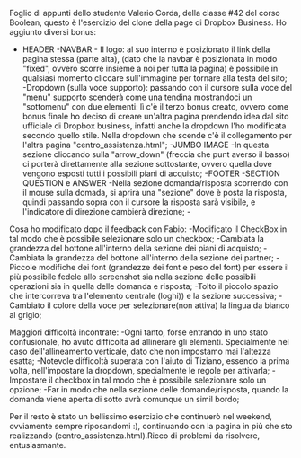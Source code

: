 Foglio di appunti dello studente Valerio Corda, della classe #42 del corso Boolean, questo è l'esercizio del clone della page di Dropbox Business.
Ho aggiunto diversi bonus:
-   HEADER
    -NAVBAR
        - Il logo: al suo interno è posizionato il link della pagina stessa (parte alta), (dato che la navbar è posizionata in modo "fixed", ovvero scorre insieme a noi per tutta la pagina) è possibile in qualsiasi momento cliccare sull'immagine per tornare alla testa del sito;
        -Dropdown (sulla voce supporto): passando con il cursore sulla voce del "menu" supporto scenderà come una tendina mostrandoci un "sottomenu" con due elementi: lì c'è il terzo bonus creato, ovvero come bonus finale ho deciso di creare un'altra pagina prendendo idea dal sito ufficiale di Dropbox business, infatti anche la dropdown l'ho modificata secondo quello stile. Nella dropdown che scende c'è il collegamento per l'altra pagina "centro_assistenza.html";
    <!-- Conclusa la navbar procediamo con l'header -->
    -JUMBO IMAGE
        -In questa sezione cliccando sulla "arrow_down" (freccia che punt averso il basso) ci porterà direttamente alla sezione sottostante, ovvero quella dove vengono esposti tutti i possibili piani di acquisto;
-FOOTER
    -SECTION QUESTION e ANSWER
        -Nella sezione domanda/risposta scorrendo con il mouse sulla domada, si aprirà una "sezione" dove è posta la risposta, quindi passando sopra con il cursore la risposta sarà visibile, e l'indicatore di direzione cambierà direzione; 
        -<!-- ************ -->

Cosa ho modificato dopo il feedback con Fabio:
    -Modificato il CheckBox in tal modo che è possibile selezionare solo un checkbox;
    -Cambiata la grandezza del bottone all'interno della sezione dei piani di acquisto;
    -Cambiata la grandezza del bottone all'interno della sezione dei partner;
    -Piccole modifiche dei font (grandezze dei font e peso del font) per essere il più possibile fedele allo screenshot sia nella sezione delle possibili operazioni sia in quella delle domanda e risposta;
    -Tolto il piccolo spazio che intercorreva tra l'elemento centrale (loghi)) e la sezione successiva;
    -Cambiato il colore della voce per selezionare(non attiva) la lingua da bianco al grigio;

Maggiori difficoltà incontrate:
    -Ogni tanto, forse entrando in uno stato confusionale, ho avuto difficolta ad allinerare gli elementi. Specialmente nel caso dell'allineamento verticale, dato che non impostamo mai l'altezza esatta;
    -Notevole difficoltà superata con l'aiuto di Tiziano, essendo la prima volta, nell'impostare la dropdown, specialmente le regole per attivarla;
    -Impostare il checkbox in tal modo che è possibile selezionare solo un opzione;
    -Far in modo che nella sezione delle domande/risposta, quando la domanda viene aperta di sotto avrà comunque un simil bordo;


Per il resto è stato un bellissimo esercizio che continuerò nel weekend, ovviamente sempre riposandomi :), continuando con la pagina in più che sto realizzando (centro_assistenza.html).Ricco di problemi da risolvere, entusiasmante. 